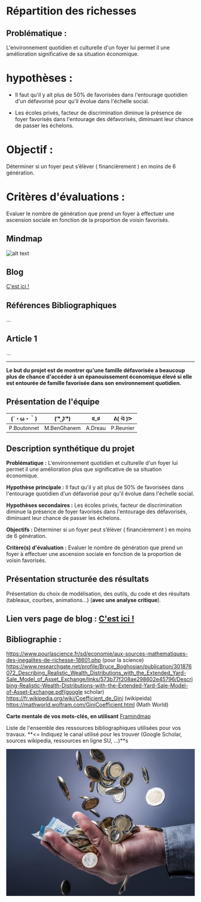 # Répartition des richesses

## Problématique :

L'environnement quotidien et culturelle d'un foyer lui permet il une amélioration significative de sa situation économique.

# hypothèses :

- Il faut qu'il y ait plus de 50% de favorisées dans l'entourage quotidien d'un défavorisé pour qu'il évolue dans l'échelle social.

- Les écoles privés, facteur de discrimination diminue la présence de foyer favorisés dans l'entourage des défavorisés, diminuant leur chance de passer les échelons.

# Objectif :

Déterminer si un foyer peut s’élèver ( financièrement ) en moins de 6 génération.

# Critères d'évaluations :

Evaluer le nombre de génération que prend un foyer à effectuer une ascension sociale en fonction de la proportion de voisin favorisés.

## Mindmap

![alt text](lien)

## Blog

<a href="blog.html"> C'est ici ! </a>

## Références Bibliographiques

...


## Article 1

...
***************


**Le but du projet est de montrer qu'une famille défavorisée a beaucoup plus de chance d'accéder à un épanouissement économique élevé si elle est entourée de famille favorisée dans son environnement quotidien.**

## Présentation de l'équipe

|(´・ω・｀)| ( ͡° ͜ʖ ͡°) | ಠ_ಠ | ᕕ( ᐛ )ᕗ |
|-----|--|--|--|
|P.Boutonnet |M.BenGhanem| A.Dreau | P.Reunier|

 
## Description synthétique du projet

**Problématique :** 
L'environnement quotidien et culturelle d'un foyer lui permet il une amélioration plus que significative de sa situation économique.

**Hypothèse principale :**
Il faut qu'il y ait plus de 50% de favorisées dans l'entourage quotidien d'un défavorisé pour qu'il évolue dans l'échelle social.

**Hypothèses secondaires :** 
Les écoles privés, facteur de discrimination diminue la présence de foyer favorisés dans l'entourage des défavorisés, diminuant leur chance de passer les échelons.

**Objectifs :**
Déterminer si un foyer peut s’élèver ( financièrement ) en moins de 6 génération. 




**Critère(s) d'évaluation :**
Evaluer le nombre de génération que prend un foyer à effectuer une ascension sociale en fonction de la proportion de voisin favorisés.


## Présentation structurée des résultats

Présentation du choix de modélisation, des outils, du code et des résultats (tableaux, courbes, animations...) (**avec une analyse critique**).

## Lien vers page de blog : <a href="blog.html"> C'est ici ! </a>

## Bibliographie :
https://www.pourlascience.fr/sd/economie/aux-sources-mathematiques-des-inegalites-de-richesse-18601.php (pour la science)
https://www.researchgate.net/profile/Bruce_Boghosian/publication/301876072_Describing_Realistic_Wealth_Distributions_with_the_Extended_Yard-Sale_Model_of_Asset_Exchange/links/573b77f208ae298602e45796/Describing-Realistic-Wealth-Distributions-with-the-Extended-Yard-Sale-Model-of-Asset-Exchange.pdf(google scholar)
https://fr.wikipedia.org/wiki/Coefficient_de_Gini (wikipeida)
https://mathworld.wolfram.com/GiniCoefficient.html (Math World)


**Carte mentale de vos mots-clés, en utilisant** <a href="https://framindmap.org/mindmaps/index.html">Framindmap </a> 

Liste de l'ensemble des ressources bibliographiques utilisées pour vos travaux. **<= Indiquez le canal utilisé pour les trouver (Google Scholar, sources wikipedia, ressources en ligne SU, ...)**s

![alt text](https://github.com/ARE2020-G10G11/Richesse/blob/master/argent-dieu.jpg)
